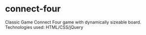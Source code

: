 # connect-four
Classic Game Connect Four game with dynamically sizeable board. Technologies used: HTML/CSS/jQuery
